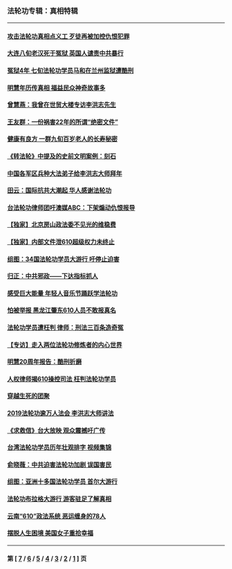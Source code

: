 ### 法轮功专辑：真相特辑
---
#### [攻击法轮功真相点义工 歹徒再被加控仇恨犯罪](../../pages/nf4389/n13601019.md?05210430) 
#### [大连八旬老汉死于冤狱 英国人谴责中共暴行](../../pages/nf4389/n13480118.md?05210430) 
#### [冤狱4年 七旬法轮功学员马和在兰州监狱遭酷刑](../../pages/nf4389/n13304688.md?05210430) 
#### [明慧年历传真相 福益民众神奇故事多](../../pages/nf4389/n13294545.md?05210430) 
#### [曾慧燕：我曾在世贸大楼专访李洪志先生](../../pages/nf4389/n12898729.md?05210430) 
#### [王友群：一份祸害22年的所谓“绝密文件”](../../pages/nf4389/n12871750.md?05210430) 
#### [健康有良方 一群九旬百岁老人的长寿秘密](../../pages/nf4389/n12847475.md?05210430) 
#### [《转法轮》中提及的史前文明案例：刻石](../../pages/nf4389/n12758577.md?05210430) 
#### [中国各军区兵种大法弟子给李洪志大师拜年](../../pages/nf4389/n12750047.md?05210430) 
#### [田云：国际抗共大潮起 华人感谢法轮功](../../pages/nf4389/n12357708.md?05210430) 
#### [台法轮功律师团吁澳媒ABC：下架煽动仇恨报导](../../pages/nf4389/n12279917.md?05210430) 
#### [【独家】北京房山政法委不见光的维稳费](../../pages/nf4389/n12031979.md?05210430) 
#### [【独家】内部文件泄610超级权力未终止](../../pages/nf4389/n12023895.md?05210430) 
#### [组图：34国法轮功学员大游行 吁停止迫害](../../pages/nf4389/n11492658.md?05210430) 
#### [归正：中共邪政——下达指标抓人](../../pages/nf4389/n11474770.md?05210430) 
#### [感受巨大能量 年轻人音乐节踊跃学法轮功](../../pages/nf4389/n11441981.md?05210430) 
#### [怕被举报 黑龙江肇东610人员不敢报真名](../../pages/nf4389/n11436499.md?05210430) 
#### [法轮功学员遭枉判 律师：刑法三百条造奇冤](../../pages/nf4389/n11433943.md?05210430) 
#### [【专访】走入两位法轮功修炼者的内心世界](../../pages/nf4389/n11415623.md?05210430) 
#### [明慧20周年报告：酷刑折磨](../../pages/nf4389/n11387954.md?05210430) 
#### [人权律师揭610操控司法 枉判法轮功学员](../../pages/nf4389/n11313370.md?05210430) 
#### [穿越生死的团聚](../../pages/nf4389/n11258922.md?05210430) 
#### [2019法轮功逾万人法会 李洪志大师讲法](../../pages/nf4389/n11265303.md?05210430) 
#### [《求救信》台大放映 观众震撼吁广传](../../pages/nf4389/n10922251.md?05210430) 
#### [台湾法轮功学员历年壮观排字 视频集锦](../../pages/nf4389/n10878789.md?05210430) 
#### [俞晓薇：中共迫害法轮功加剧 误国害民](../../pages/nf4389/n10859260.md?05210430) 
#### [组图：亚洲十多国法轮功学员 首尔大游行](../../pages/nf4389/n10781149.md?05210430) 
#### [法轮功布拉格大游行 游客驻足了解真相](../../pages/nf4389/n10749360.md?05210430) 
#### [云南“610”政法系统 恶运缠身的78人](../../pages/nf4389/n10747534.md?05210430) 
#### [摆脱人生困境 美国女子重拾幸福](../../pages/nf4389/n10688678.md?05210430) 

---
#### 第 [ [7](./7.md?05210430) / [6](./6.md?05210430) / [5](./5.md?05210430) / [4](./4.md?05210430) / [3](./3.md?05210430) / [2](./2.md?05210430) / [1](./1.md?05210430) ] 页
